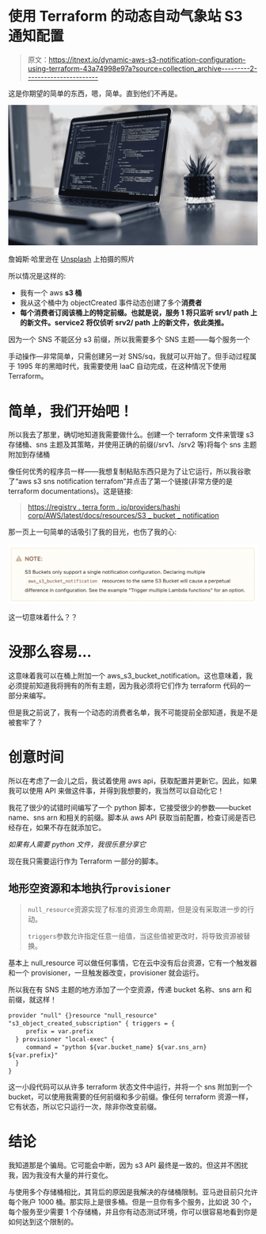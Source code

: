 # 使用 Terraform 的动态自动气象站 S3 通知配置

> 原文：<https://itnext.io/dynamic-aws-s3-notification-configuration-using-terraform-43a74998e97a?source=collection_archive---------2----------------------->

这是你期望的简单的东西，嗯，简单。直到他们不再是。

![](img/0b03b867828bbbaecb7c08ef0e5376da.png)

詹姆斯·哈里逊在 [Unsplash](https://unsplash.com?utm_source=medium&utm_medium=referral) 上拍摄的照片

所以情况是这样的:

*   我有一个 aws **s3 桶**
*   我从这个桶中为 objectCreated 事件动态创建了多个**消费者**
*   **每个消费者订阅该桶上的特定前缀。也就是说，服务 1 将只监听 srv1/ path 上的新文件。service2 将仅侦听 srv2/ path 上的新文件，依此类推。**

因为一个 SNS 不能区分 s3 前缀，所以我需要多个 SNS 主题——每个服务一个

手动操作—非常简单，只需创建另一对 SNS/sq，我就可以开始了。但手动过程属于 1995 年的黑暗时代，我需要使用 IaaC 自动完成，在这种情况下使用 Terraform。

# 简单，我们开始吧！

所以我去了那里，确切地知道我需要做什么。创建一个 terraform 文件来管理 s3 存储桶、sns 主题及其策略，并使用正确的前缀(/srv1、/srv2 等)将每个 sns 主题附加到存储桶

像任何优秀的程序员一样——我想复制粘贴东西只是为了让它运行，所以我谷歌了“aws s3 sns notification terrafom”并点击了第一个链接(非常方便的是 terraform documentations)。这是链接:

> [https://registry . terra form . io/providers/hashi corp/AWS/latest/docs/resources/S3 _ bucket _ notification](https://registry.terraform.io/providers/hashicorp/aws/latest/docs/resources/s3_bucket_notification)

那一页上一句简单的话吸引了我的目光，也伤了我的心:

![](img/b8eadf07d3059cef6a22fa1f8693e333.png)

这一切意味着什么？？

# 没那么容易…

这意味着我可以在桶上附加一个 aws_s3_bucket_notification。这也意味着，我必须提前知道我将拥有的所有主题，因为我必须将它们作为 terraform 代码的一部分来编写。

但是我之前说了，我有一个动态的消费者名单，我不可能提前全部知道，我是不是被套牢了？

# 创意时间

所以在考虑了一会儿之后，我试着使用 aws api，获取配置并更新它。因此，如果我可以使用 API 来做这件事，并得到我想要的，我当然可以自动化它！

我花了很少的试错时间编写了一个 python 脚本，它接受很少的参数——bucket name、sns arn 和相关的前缀。脚本从 aws API 获取当前配置，检查订阅是否已经存在，如果不存在就添加它。

*如果有人需要 python 文件，我很乐意分享它*

现在我只需要运行作为 Terraform 一部分的脚本。

## 地形空资源和本地执行`provisioner`

> `null_resource`资源实现了标准的资源生命周期，但是没有采取进一步的行动。
> 
> `triggers`参数允许指定任意一组值，当这些值被更改时，将导致资源被替换。

基本上 null_resource 可以做任何事情，它在云中没有后台资源，它有一个触发器和一个 provisioner，一旦触发器改变，provisioner 就会运行。

所以我在有 SNS 主题的地方添加了一个空资源，传递 bucket 名称、sns arn 和前缀，就这样！

```
provider "null" {}resource "null_resource" "s3_object_created_subscription" { triggers = {
     prefix = var.prefix
  } provisioner "local-exec" {
     command = "python ${var.bucket_name} ${var.sns_arn} ${var.prefix}"
  }
}
```

这一小段代码可以从许多 terraform 状态文件中运行，并将一个 sns 附加到一个 bucket，可以使用我需要的任何前缀和多少前缀。像任何 terraform 资源一样，它有状态，所以它只运行一次，除非你改变前缀。

# 结论

我知道那是个骗局。它可能会中断，因为 s3 API 最终是一致的。但这并不困扰我，因为我没有大量的并行变化。

与使用多个存储桶相比，其背后的原因是我解决的存储桶限制。亚马逊目前只允许每个账户 1000 桶。那实际上是很多桶。但是一旦你有多个服务，比如说 30 个，每个服务至少需要 1 个存储桶，并且你有动态测试环境，你可以很容易地看到你是如何达到这个限制的。